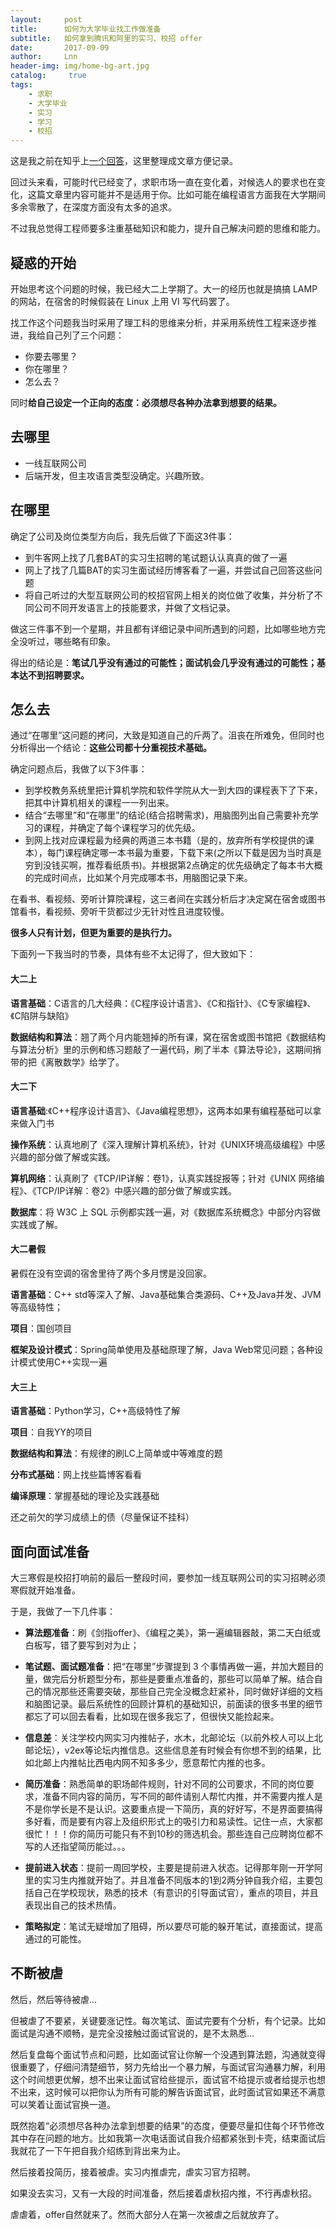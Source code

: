 ```yaml
---
layout:     post
title:      如何为大学毕业找工作做准备
subtitle:   如何拿到腾讯和阿里的实习、校招 offer
date:       2017-09-09
author:     Lnn
header-img: img/home-bg-art.jpg
catalog: 	 true
tags:
    - 求职
    - 大学毕业
    - 实习
    - 学习
    - 校招
---
```



这是我之前在知乎上[一个回答](https://www.zhihu.com/question/64952618/answer/227415024)，这里整理成文章方便记录。

回过头来看，可能时代已经变了，求职市场一直在变化着，对候选人的要求也在变化，这篇文章里内容可能并不是适用于你。比如可能在编程语言方面我在大学期间多余零散了，在深度方面没有太多的追求。

不过我总觉得工程师要多注重基础知识和能力，提升自己解决问题的思维和能力。

## 疑惑的开始

开始思考这个问题的时候，我已经大二上学期了。大一的经历也就是搞搞 LAMP 的网站，在宿舍的时候假装在 Linux 上用 VI 写代码罢了。

找工作这个问题我当时采用了理工科的思维来分析，并采用系统性工程来逐步推进，我给自己列了三个问题：

- 你要去哪里？
- 你在哪里？
- 怎么去？

同时**给自己设定一个正向的态度：必须想尽各种办法拿到想要的结果。**



## 去哪里
- 一线互联网公司
- 后端开发，但主攻语言类型没确定。兴趣所致。



## 在哪里
确定了公司及岗位类型方向后，我先后做了下面这3件事：
- 到牛客网上找了几套BAT的实习生招聘的笔试题认认真真的做了一遍
- 网上了找了几篇BAT的实习生面试经历博客看了一遍，并尝试自己回答这些问题
- 将自己听过的大型互联网公司的校招官网上相关的岗位做了收集，并分析了不同公司不同开发语言上的技能要求，并做了文档记录。

做这三件事不到一个星期，并且都有详细记录中间所遇到的问题，比如哪些地方完全没听过，哪些略有印象。

得出的结论是：**笔试几乎没有通过的可能性；面试机会几乎没有通过的可能性；基本达不到招聘要求。**



## 怎么去
通过“在哪里”这问题的拷问，大致是知道自己的斤两了。沮丧在所难免，但同时也分析得出一个结论：**这些公司都十分重视技术基础。**

确定问题点后，我做了以下3件事：
- 到学校教务系统里把计算机学院和软件学院从大一到大四的课程表下了下来，把其中计算机相关的课程一一列出来。
- 结合“去哪里”和“在哪里”的结论(结合招聘需求)，用脑图列出自己需要补充学习的课程，并确定了每个课程学习的优先级。
- 到网上找对应课程最为经典的两道三本书籍（是的，放弃所有学校提供的课本），每门课程确定哪一本书最为重要，下载下来(之所以下载是因为当时真是穷到没钱买啊，推荐看纸质书)。并根据第2点确定的优先级确定了每本书大概的完成时间点，比如某个月完成哪本书，用脑图记录下来。

在看书、看视频、旁听计算院课程，这三者间在实践分析后才决定窝在宿舍或图书馆看书，看视频、旁听干货都过少无针对性且进度较慢。

**很多人只有计划，但更为重要的是执行力。**


下面列一下我当时的节奏，具体有些不太记得了，但大致如下：



#### 大二上

**语言基础**：C语言的几大经典：《C程序设计语言》、《C和指针》、《C专家编程》、《C陷阱与缺陷》

**数据结构和算法**：翘了两个月内能翘掉的所有课，窝在宿舍或图书馆把《数据结构与算法分析》里的示例和练习题敲了一遍代码，刷了半本《算法导论》，这期间捎带的把《离散数学》给学了。



#### 大二下

**语言基础**:《C++程序设计语言》、《Java编程思想》，这两本如果有编程基础可以拿来做入门书

**操作系统**：认真地刷了《深入理解计算机系统》，针对《UNIX环境高级编程》中感兴趣的部分做了解或实践。

**算机网络**：认真刷了《TCP/IP详解：卷1》，认真实践捉报等；针对《UNIX 网络编程》、《TCP/IP详解：卷2》中感兴趣的部分做了解或实践。

**数据库**：将 W3C 上 SQL 示例都实践一遍，对《数据库系统概念》中部分内容做实践或了解。



#### 大二暑假

暑假在没有空调的宿舍里待了两个多月愣是没回家。

**语言基础**：C++ std等深入了解、Java基础集合类源码、C++及Java并发、JVM等高级特性；

**项目**：国创项目

**框架及设计模式**：Spring简单使用及基础原理了解，Java Web常见问题；各种设计模式使用C++实现一遍



#### 大三上

**语言基础**：Python学习，C++高级特性了解

**项目**：自我YY的项目

**数据结构和算法**：有规律的刷LC上简单或中等难度的题

**分布式基础**：网上找些篇博客看看

**编译原理**：掌握基础的理论及实践基础

还之前欠的学习成绩上的债（尽量保证不挂科）



## 面向面试准备

大三寒假是校招打响前的最后一整段时间，要参加一线互联网公司的实习招聘必须寒假就开始准备。

于是，我做了一下几件事：
- **算法题准备**：刷《剑指offer》、《编程之美》，第一遍编辑器敲，第二天白纸或白板写，错了要写到对为止；

- **笔试题、面试题准备**：把“在哪里”步骤提到 3 个事情再做一遍，并加大题目的量，做完后分析题型分布，那些是要重点准备的，那些可以简单了解。结合自己的情况那些还需要突破，那些自己完全没概念赶紧补，同时做好详细的文档和脑图记录。最后系统性的回顾计算机的基础知识，前面读的很多书里的细节都忘了可以回去看看，比如现在很多我忘了，但很快又能捡起来。

- **信息差**：关注学校内网实习内推帖子，水木，北邮论坛（以前外校人可以上北邮论坛），v2ex等论坛内推信息。这些信息差有时候会有你想不到的结果，比如北邮上内推帖比西电内网不知多多少，愿意帮忙内推的也多。

- **简历准备**：熟悉简单的职场邮件规则，针对不同的公司要求，不同的岗位要求，准备不同内容的简历，写不同的邮件请别人帮忙内推，并不需要内推人是不是你学长是不是认识。这要重点提一下简历，真的好好写，不是界面要搞得多好看，而是要有内容上及组织形式上的吸引力和易读性。记住一点，大家都很忙！！！你的简历可能只有不到10秒的筛选机会。那些连自己应聘岗位都不写的人还指望简历能过。。。

- **提前进入状态**：提前一周回学校，主要是提前进入状态。记得那年刚一开学阿里的实习生内推就开始了。并且准备不同版本的1到2两分钟自我介绍，主要包括自己在学校现状，熟悉的技术（有意识的引导面试官），重点的项目，并且表现出自己的技术热情。
- **策略拟定**：笔试无疑增加了阻碍，所以要尽可能的躲开笔试，直接面试，提高通过的可能性。


## 不断被虐

然后，然后等待被虐...

但被虐了不要紧，关键要涨记性。每次笔试、面试完要有个分析，有个记录。比如面试是沟通不顺畅，是完全没接触过面试官说的，是不太熟悉...

然后复盘每个面试节点和问题，比如面试官让你解一个没遇到算法题，沟通就变得很重要了，仔细问清楚细节，努力先给出一个暴力解，与面试官沟通暴力解，利用这个时间想更优解，想不出来让面试官给些提示，面试官不给提示或者给提示也想不出来，这时候可以把你认为所有可能的解告诉面试官，此时面试官如果还不满意可以笑着让面试官换一道。

既然抱着“必须想尽各种办法拿到想要的结果”的态度，便要尽量扣住每个环节修改其中存在问题的地方。比如我第一次电话面试自我介绍都紧张到卡壳，结束面试后我就花了一下午把自我介绍练到背出来为止。

然后接着投简历，接着被虐。实习内推虐完，虐实习官方招聘。

如果没去实习，又有一大段的时间准备，然后接着虐秋招内推，不行再虐秋招。

虐虐着，offer自然就来了。然而大部分人在第一次被虐之后就放弃了。